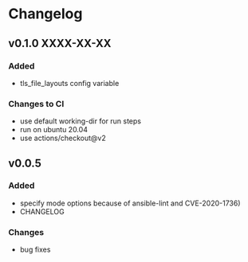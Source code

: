 # Changelog

## v0.1.0 XXXX-XX-XX

### Added

- tls_file_layouts config variable

### Changes to CI

- use default working-dir for run steps
- run on ubuntu 20.04
- use actions/checkout@v2

## v0.0.5

### Added

- specify mode options because of ansible-lint and CVE-2020-1736)
- CHANGELOG

### Changes

- bug fixes

